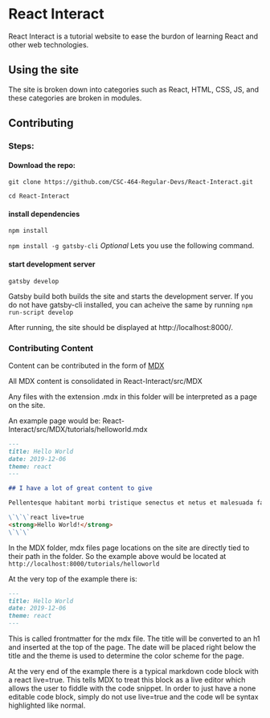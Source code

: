 # React Interact

React Interact is a tutorial website to ease the burdon of learning React and other web technologies.

## Using the site

The site is broken down into categories such as React, HTML, CSS, JS, and these categories are broken in modules.

## Contributing

### Steps:
#### Download the repo: 

`git clone https://github.com/CSC-464-Regular-Devs/React-Interact.git`

`cd React-Interact`

#### install dependencies

`npm install`

`npm install -g gatsby-cli` *Optional* Lets you use the following command.

#### start development server

`gatsby develop`

Gatsby build both builds the site and starts the development server. If you do not have gatsby-cli installed, you can acheive the same by running `npm run-script develop`

After running, the site should be displayed at http://localhost:8000/.

### Contributing Content

Content can be contributed in the form of [MDX](https://www.gatsbyjs.org/docs/mdx/)

All MDX content is consolidated in React-Interact/src/MDX

Any files with the extension .mdx in this folder will be interpreted as a page on the site.

An example page would be: React-Interact/src/MDX/tutorials/helloworld.mdx

```markdown
---
title: Hello World
date: 2019-12-06
theme: react
---

## I have a lot of great content to give

Pellentesque habitant morbi tristique senectus et netus et malesuada fames ac turpis egestas.

\`\`\`react live=true
<strong>Hello World!</strong>
\`\`\`
```


In the MDX folder, mdx files page locations on the site are directly tied to their path in the folder. So the example above would be located at `http://localhost:8000/tutorials/helloworld`

At the very top of the example there is:
```markdown
---
title: Hello World
date: 2019-12-06
theme: react
---
```

This is called frontmatter for the mdx file. The title will be converted to an h1 and inserted at the top of the page. The date will be placed right below the title and the theme is used to determine the color scheme for the page.

At the very end of the example there is a typical markdown code block with a react live=true. This tells MDX to treat this block as a live editor which allows the user to fiddle with the code snippet. In order to just have a none editable code block, simply do not use live=true and the code wll be syntax highlighted like normal.